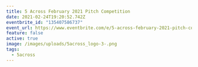 ```yaml
---
title: 5 Across February 2021 Pitch Competition
date: 2021-02-24T19:20:52.742Z
eventbrite_id: "135407586737"
event_url: https://www.eventbrite.com/e/5-across-february-2021-pitch-competition-tickets-135407586737
feature: false
active: true
image: /images/uploads/5across_logo-3-.png
tags:
  - 5across
---
```

